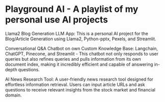 # Playground AI - A playlist of my personal use AI projects
Llama2 Blog Generation LLM App: This is a personal AI project for the Blog/Article Generation using Llama2, Python-pptx, Pexels, and Streamlit.

Conversational Q&A Chatbot on own Custom Knowledge Base: Langchain, ChatGPT, Pinecone, and Streamlit - This chatbot not only responds to user queries but also refines queries and pulls information from its own document index, making it incredibly efficient and capable of answering in-depth questions.

AI News Research Tool: A user-friendly news research tool designed for effortless information retrieval. Users can input article URLs and ask questions to receive relevant insights from the stock market and financial domain.
